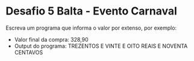 # Desafio 5 Balta - Evento Carnaval

Escreva um programa que informa o valor por extenso, por exemplo:

- Valor final da compra: 328,90
- Output do programa: TREZENTOS E VINTE E OITO REAIS E NOVENTA CENTAVOS